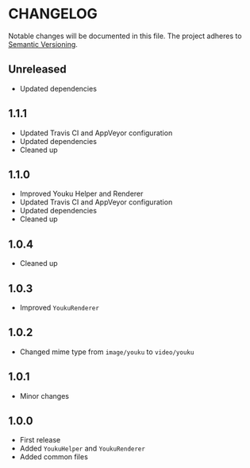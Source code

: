 CHANGELOG
=========

Notable changes will be documented in this file. The project adheres to [Semantic Versioning].

Unreleased
----------

* Updated dependencies

1.1.1
-----

* Updated Travis CI and AppVeyor configuration
* Updated dependencies
* Cleaned up

1.1.0
-----

* Improved Youku Helper and Renderer
* Updated Travis CI and AppVeyor configuration
* Updated dependencies
* Cleaned up

1.0.4
-----

* Cleaned up

1.0.3
-----

* Improved `YoukuRenderer`

1.0.2
-----

* Changed mime type from `image/youku` to `video/youku`

1.0.1
-----

* Minor changes

1.0.0
-----

* First release
* Added `YoukuHelper` and `YoukuRenderer`
* Added common files

[Semantic Versioning]: http://semver.org "Semantic Versioning"
